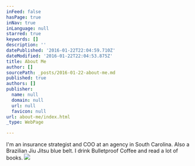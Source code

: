 ```yaml
---
inFeed: false
hasPage: true
inNav: true
inLanguage: null
starred: true
keywords: []
description: ''
datePublished: '2016-01-22T22:04:59.710Z'
dateModified: '2016-01-22T22:04:53.875Z'
title: About Me
author: []
sourcePath: _posts/2016-01-22-about-me.md
published: true
authors: []
publisher:
  name: null
  domain: null
  url: null
  favicon: null
url: about-me/index.html
_type: WebPage

---
```

I'm an insurance strategist and COO at an agency in South Carolina. Also a Brazilian Jiu Jitsu blue belt. I drink Bulletproof Coffee and read a lot of books.
![](https://s3-us-west-2.amazonaws.com/the-grid-img/p/a143587bc7d9d5381ea1b55eb5e26530d6a60d6b.jpg)